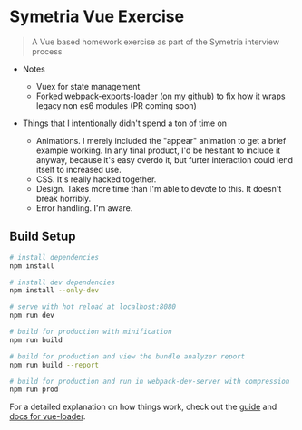 # Symetria Vue Exercise

> A Vue based homework exercise as part of the Symetria interview process

- Notes
    - Vuex for state management
    - Forked webpack-exports-loader (on my github) to fix how it wraps legacy non es6 modules (PR coming soon)

- Things that I intentionally didn't spend a ton of time on
    - Animations. I merely included the "appear" animation to get a brief example working. In any final product, I'd be hesitant to include it anyway, because it's easy overdo it, but furter interaction could lend itself to increased use.
    - CSS. It's really hacked together.
    - Design. Takes more time than I'm able to devote to this. It doesn't break horribly.
    - Error handling. I'm aware.



## Build Setup

``` bash
# install dependencies
npm install

# install dev dependencies
npm install --only-dev

# serve with hot reload at localhost:8080
npm run dev

# build for production with minification
npm run build

# build for production and view the bundle analyzer report
npm run build --report

# build for production and run in webpack-dev-server with compression
npm run prod
```

For a detailed explanation on how things work, check out the [guide](http://vuejs-templates.github.io/webpack/) and [docs for vue-loader](http://vuejs.github.io/vue-loader).
